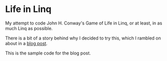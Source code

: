 # Life in Linq

My attempt to code John H. Conway's Game of Life in Linq, or at least, in as much Linq as possible.

There is a bit of a story behind why I decided to try this, which I rambled on about in a [blog post]([https://www.pixata.co.uk](https://www.pixata.co.uk/2024/07/08/implementing-conways-game-of-life-in-linq/)).

This is the sample code for the blog post.
